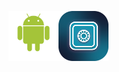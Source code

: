 <img src="https://github.com/devicons/devicon/blob/master/icons/android/android-original-wordmark.svg" alt="drawing" width="80"/><img src="https://github.com/xvadsan/BlankMVVM/blob/develop/app/src/main/res/drawable/am_icon.webp" alt="drawing" width="80"/>



<!--
**xvadsan/xvadsan** is a ✨ _special_ ✨ repository because its `README.md` (this file) appears on your GitHub profile.

Here are some ideas to get you started:

- 🔭 I’m currently working on ...
- 🌱 I’m currently learning ...
- 👯 I’m looking to collaborate on ...
- 🤔 I’m looking for help with ...
- 💬 Ask me about ...
- 📫 How to reach me: ...
- 😄 Pronouns: ...
- ⚡ Fun fact: ...
-->
